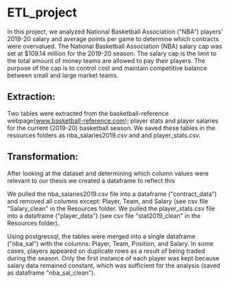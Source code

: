 # ETL_project

In this project, we analyzed National Basketball Association ("NBA") players’ 2019-20 salary and average points per game to determine which contracts were overvalued. The National Basketball Association (NBA) salary cap was set at $109.14 million for the 2019-20 season.  The salary cap is the limit to the total amount of money teams are allowed to pay their players. The purpose of the cap is to control cost and maintain competitive balance between small and large market teams.  


## Extraction: ##
Two tables were extracted from the basketball-reference webpage(www.basketball-reference.com); player stats and player salaries for the current (2019-20) basketball season. We saved these tables in the resources folders as nba_salaries2019.csv and and player_stats.csv.


## Transformation: ##
After looking at the dataset and determining which column values were relevant to our thesis we created  a dataframe to reflect this

We pulled the nba_salaries2019.csv file into a dataframe ("contract_data") and removed all columns except: Player, Team, and Salary (see csv file "Salary_clean" in the Resources folder. We pulled the player_stats.csv file into a dataframe ("player_data") (see csv file "stat2019_clean" in the Resources folder). 

Using postgressql, the tables were merged into a single dataframe ("nba_sal") with the columns: Player, Team, Position, and Salary. In some cases, players appeared on duplicate rows as a result of being traded during the season. Only the first instance of each player was kept because salary data remained constant, which was sufficient for the analysis (saved as dataframe "nba_sal_clean").



